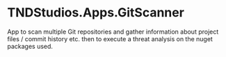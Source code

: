 # TNDStudios.Apps.GitScanner
App to scan multiple Git repositories and gather information about project files / commit history etc. then to execute a threat analysis on the nuget packages used.
